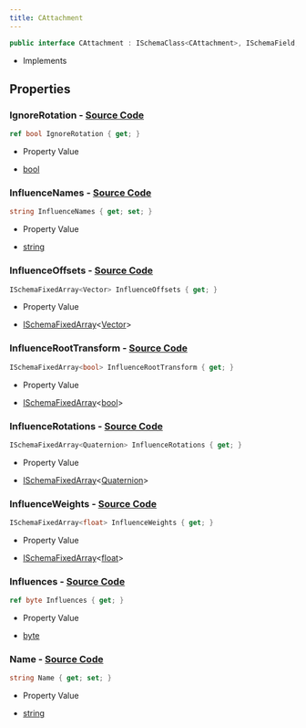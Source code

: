 ```yaml
---
title: CAttachment
---
```


```csharp
public interface CAttachment : ISchemaClass<CAttachment>, ISchemaField, ISchemaClass, INativeHandle
```

- Implements

## Properties

### **IgnoreRotation** - [Source Code](https://github.com/swiftly-solution/swiftlys2/blob/main/managed/src/SwiftlyS2.Generated/Schemas/Interfaces/CAttachment.cs#L30)

```csharp
ref bool IgnoreRotation { get; }
```

- Property Value

- [bool](https://learn.microsoft.com/dotnet/api/system.boolean)

### **InfluenceNames** - [Source Code](https://github.com/swiftly-solution/swiftlys2/blob/main/managed/src/SwiftlyS2.Generated/Schemas/Interfaces/CAttachment.cs#L18)

```csharp
string InfluenceNames { get; set; }
```

- Property Value

- [string](https://learn.microsoft.com/dotnet/api/system.string)

### **InfluenceOffsets** - [Source Code](https://github.com/swiftly-solution/swiftlys2/blob/main/managed/src/SwiftlyS2.Generated/Schemas/Interfaces/CAttachment.cs#L22)

```csharp
ISchemaFixedArray<Vector> InfluenceOffsets { get; }
```

- Property Value

- [ISchemaFixedArray](/docs/api/shared/schemas/ischemafixedarray-1)<[Vector](/docs/api/shared/natives/vector)>

### **InfluenceRootTransform** - [Source Code](https://github.com/swiftly-solution/swiftlys2/blob/main/managed/src/SwiftlyS2.Generated/Schemas/Interfaces/CAttachment.cs#L26)

```csharp
ISchemaFixedArray<bool> InfluenceRootTransform { get; }
```

- Property Value

- [ISchemaFixedArray](/docs/api/shared/schemas/ischemafixedarray-1)<[bool](https://learn.microsoft.com/dotnet/api/system.boolean)>

### **InfluenceRotations** - [Source Code](https://github.com/swiftly-solution/swiftlys2/blob/main/managed/src/SwiftlyS2.Generated/Schemas/Interfaces/CAttachment.cs#L20)

```csharp
ISchemaFixedArray<Quaternion> InfluenceRotations { get; }
```

- Property Value

- [ISchemaFixedArray](/docs/api/shared/schemas/ischemafixedarray-1)<[Quaternion](/docs/api/shared/natives/quaternion)>

### **InfluenceWeights** - [Source Code](https://github.com/swiftly-solution/swiftlys2/blob/main/managed/src/SwiftlyS2.Generated/Schemas/Interfaces/CAttachment.cs#L24)

```csharp
ISchemaFixedArray<float> InfluenceWeights { get; }
```

- Property Value

- [ISchemaFixedArray](/docs/api/shared/schemas/ischemafixedarray-1)<[float](https://learn.microsoft.com/dotnet/api/system.single)>

### **Influences** - [Source Code](https://github.com/swiftly-solution/swiftlys2/blob/main/managed/src/SwiftlyS2.Generated/Schemas/Interfaces/CAttachment.cs#L28)

```csharp
ref byte Influences { get; }
```

- Property Value

- [byte](https://learn.microsoft.com/dotnet/api/system.byte)

### **Name** - [Source Code](https://github.com/swiftly-solution/swiftlys2/blob/main/managed/src/SwiftlyS2.Generated/Schemas/Interfaces/CAttachment.cs#L16)

```csharp
string Name { get; set; }
```

- Property Value

- [string](https://learn.microsoft.com/dotnet/api/system.string)

